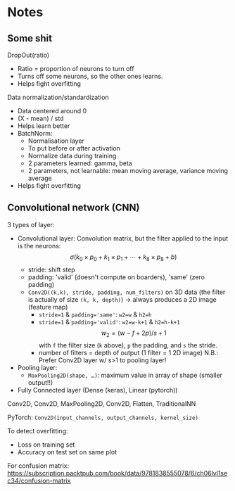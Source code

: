 # Notes

## Some shit

DropOut(ratio)
- Ratio = proportion of neurons to turn off
- Turns off some neurons, so the other ones learns.
- Helps fight overfitting

Data normalization/standardization
- Data centered around 0
- (X - mean) / std
- Helps learn better
- BatchNorm: 
    - Normalisation layer
    - To put before or after activation
    - Normalize data during training
    - 2 parameters learned: gamma, beta
    - 2 parameters, not learnable: mean moving average, variance moving average
- Helps fight overfitting


## Convolutional network (CNN)

3 types of layer:
- Convolutional layer: Convolution matrix, but the filter applied to the input is the neurons:
    $$\sigma(k_0 \times p_0 + k_1 \times p_1 + \cdots + k_8 \times p_8 + b)$$
    - stride: shift step
    - padding: 'valid' (doesn't compute on boarders), 'same' (zero padding)
    - `Conv2D((k,k), stride, padding, num_filters)` on 3D data (the filter is actually of size `(k, k, depth)`) -> always produces a 2D image (feature map)
        - `stride=1` & `padding='same'`: `w2=w` & `h2=h`
        - `stride=1` & `padding='valid'`: `w2=w-k+1` & `h2=h-k+1`
        $$w_2 = \left( w - f + 2p \right) / s + 1$$
        with `f` the filter size (`k` above), `p` the padding, and `s` the stride.
        - number of filters = depth of output (1 filter = 1 2D image)
    N.B.: Prefer Conv2D layer w/ s>1 to pooling layer!
- Pooling layer:
    - `MaxPooling2D(shape, …)`: maximum value in array of shape (smaller output!!)
- Fully Connected layer (Dense (keras), Linear (pytorch))

Conv2D, Conv2D, MaxPooling2D, Conv2D, Flatten, TraditionalNN

PyTorch: `Conv2D(input_channels, output_channels, kernel_size)`


To detect overfitting:
- Loss on training set
- Accuracy on test set
on same plot

For confusion matrix:
https://subscription.packtpub.com/book/data/9781838555078/6/ch06lvl1sec34/confusion-matrix

